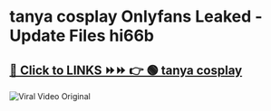 
 # tanya cosplay Onlyfans Leaked - Update Files hi66b

## <h2><a href="https://clipsfans.com/tanya_cosplay&ref=git">🔗 Click to LINKS ⏩⏩ 👉 🟢 tanya cosplay </a></h2>

<a href="https://clipsfans.com/tanya_cosplay&ref=git" rel="nofollow" data-target="animated-image.originalLink"><img src="https://i.ibb.co.com/xMMVF88/686577567.gif" alt="Viral Video Original" style="max-width: 100%; display: inline-block;" data-target="animated-image.originalImage"></a>

